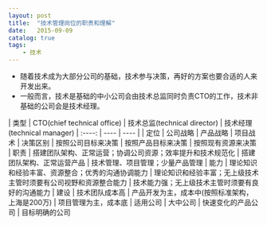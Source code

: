 ```yaml
---
layout: post
title:  "技术管理岗位的职责和理解"
date:   2015-09-09
catalog: true
tags:
    - 技术
---
```


- 随着技术成为大部分公司的基础，技术参与决策，再好的方案也要合适的人来开发出来。
- 一般而言，技术是基础的中小公司会由技术总监同时负责CTO的工作，技术非基础的公司会是技术经理。

| 类型 | CTO(chief technical office) | 技术总监(technical director) | 技术经理(technical manager)
| :----: | ---- | ---- |
| 定位 | 公司战略 | 产品战略 | 项目战术
| 决策区别 | 按照公司目标来决策 | 按照产品目标来决策 | 按照现有资源来决策
| 职责 | 搭建团队架构、正常运营；协调公司资源；效率提升和技术规范化 | 搭建团队架构、正常运营产品 | 技术管理、项目管理；少量产品管理
| 能力 | 理论知识和经验丰富、资源整合；优秀的沟通协调能力 | 理论知识和经验丰富；无上级技术主管时须要有公司视野和资源整合能力 | 技术能力强；无上级技术主管时须要有良好的沟通能力
| 建设 | 技术团队成本高 | 产品开发为主，成本中(按照标准架构，上海是200万) | 项目管理为主，成本底
| 适用公司 | 大中公司 | 快速变化的产品公司 | 目标明确的公司
